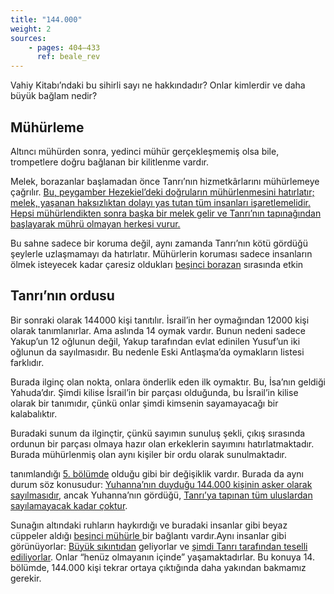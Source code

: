 ```yaml
---
title: "144.000"
weight: 2
sources:
    - pages: 404–433
      ref: beale_rev
---
```


Vahiy Kitabı’ndaki bu sihirli sayı ne hakkındadır? Onlar kimlerdir ve daha büyük bağlam nedir?

## Mühürleme

<a name="8751"></a>
Altıncı mühürden sonra, yedinci mühür gerçekleşmemiş olsa bile, trompetlere doğru bağlanan bir kilitlenme vardır.

Melek, borazanlar başlamadan önce Tanrı’nın hizmetkârlarını mühürlemeye çağrılır. [Bu, peygamber Hezekiel’deki doğruların mühürlenmesini hatırlatır; melek, yaşanan haksızlıktan dolayı yas tutan tüm insanları işaretlemelidir. Hepsi mühürlendikten sonra başka bir melek gelir ve Tanrı’nın tapınağından başlayarak mührü olmayan herkesi vurur.](https://www.bibleserver.com/TR/Hezekiel9)

Bu sahne sadece bir koruma değil, aynı zamanda Tanrı’nın kötü gördüğü şeylerle uzlaşmamayı da hatırlatır. Mühürlerin koruması sadece insanların ölmek isteyecek kadar çaresiz oldukları [beşinci borazan](../../../../content/trumpets/expl/the-trumpets-in-revelation) sırasında etkin

## Tanrı’nın ordusu

<a name="572e"></a>
Bir sonraki olarak 144000 kişi tanıtılır. İsrail’in her oymağından 12000 kişi olarak tanımlanırlar. Ama aslında 14 oymak vardır. Bunun nedeni sadece Yakup’un 12 oğlunun değil, Yakup tarafından evlat edinilen Yusuf’un iki oğlunun da sayılmasıdır. Bu nedenle Eski Antlaşma’da oymakların listesi farklıdır.

Burada ilginç olan nokta, onlara önderlik eden ilk oymaktır. Bu, İsa’nın geldiği Yahuda’dır. Şimdi kilise İsrail’in bir parçası olduğunda, bu İsrail’in kilise olarak bir tanımıdır, çünkü onlar şimdi kimsenin sayamayacağı bir kalabalıktır.

Buradaki sunum da ilginçtir, çünkü sayımın sunuluş şekli, çıkış sırasında ordunun bir parçası olmaya hazır olan erkeklerin sayımını hatırlatmaktadır. Burada mühürlenmiş olan aynı kişiler bir ordu olarak sunulmaktadır.

tanımlandığı [5. bölümde](../../../../content/seals/expl/the-book-with-the-seven-seals) olduğu gibi bir değişiklik vardır. Burada da aynı durum söz konusudur: [Yuhanna’nın duyduğu 144.000 kişinin asker olarak sayılmasıdır](https://www.bibleserver.com/TR/Vahiy7%3A4), ancak Yuhanna’nın gördüğü, [Tanrı’ya tapınan tüm uluslardan sayılamayacak kadar çoktur](https://www.bibleserver.com/TR/Vahiy7%3A9).

Sunağın altındaki ruhların haykırdığı ve buradaki insanlar gibi beyaz cüppeler aldığı [beşinci mühürle ](https://www.bibleserver.com/TR/Vahiy6%3A9-11)bir bağlantı vardır.Aynı insanlar gibi görünüyorlar: [Büyük sıkıntıdan](../../../../content/army/expl/the-end-time-and-the-great-tribulation) geliyorlar ve [şimdi Tanrı tarafından teselli ediliyorlar](https://www.bibleserver.com/TR/Vahiy7%3A15-17). Onlar “henüz olmayanın içinde” yaşamaktadırlar. Bu konuya 14. bölümde, 144.000 kişi tekrar ortaya çıktığında daha yakından bakmamız gerekir.

